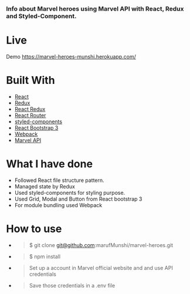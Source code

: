 
### Info about Marvel heroes using Marvel API with React, Redux and Styled-Component.

# Live
Demo https://marvel-heroes-munshi.herokuapp.com/
# Built With

* [React](https://reactjs.org/)
* [Redux](https://redux.js.org/)
* [React Redux](https://github.com/reduxjs/react-redux)
* [React Router](https://github.com/ReactTraining/react-router)
* [styled-components](https://www.styled-components.com/)
* [React Bootstrap 3](https://react-bootstrap.github.io/)
* [Webpack](https://webpack.js.org/)
* [Marvel API](https://developer.marvel.com/)

# What I have done

* Followed React file structure pattern.
* Managed state by Redux
* Used styled-components for styling purpose.
* Used Grid, Modal and Button from React bootstrap 3
* For module bundling used Webpack

# How to use
* >$ git clone git@github.com:marufMunshi/marvel-heroes.git

* > $ npm install

* > Set up a account in Marvel official website and and use API credentials

* > Save those credentials in a .env file


